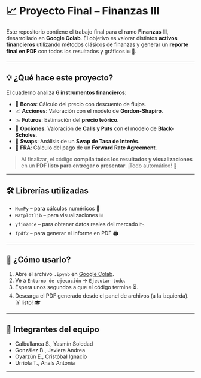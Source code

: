 
# 📈 Proyecto Final – Finanzas III

Este repositorio contiene el trabajo final para el ramo **Finanzas III**, desarrollado en **Google Colab**. El objetivo es valorar distintos **activos financieros** utilizando métodos clásicos de finanzas y generar un **reporte final en PDF** con todos los resultados y gráficos 📊💼.

---

## 💡 ¿Qué hace este proyecto?

El cuaderno analiza **6 instrumentos financieros**:

- 🏦 **Bonos**: Cálculo del precio con descuento de flujos.  
- 📈 **Acciones**: Valoración con el modelo de **Gordon-Shapiro**.  
- 📉 **Futuros**: Estimación del **precio teórico**.  
- 🧮 **Opciones**: Valoración de **Calls y Puts** con el modelo de **Black-Scholes**.  
- 🔁 **Swaps**: Análisis de un **Swap de Tasa de Interés**.  
- 📅 **FRA**: Cálculo del pago de un **Forward Rate Agreement**.

> Al finalizar, el código **compila todos los resultados y visualizaciones** en un **PDF listo para entregar o presentar**. ¡Todo automático! 🎯

---

## 🛠️ Librerías utilizadas

- `NumPy` – para cálculos numéricos 🧠  
- `Matplotlib` – para visualizaciones 📊  
- `yfinance` – para obtener datos reales del mercado 📉  
- `fpdf2` – para generar el informe en PDF 🖨️  

---

## 🚀 ¿Cómo usarlo?

1. Abre el archivo `.ipynb` en [Google Colab](https://colab.research.google.com/).  
2. Ve a `Entorno de ejecución` → `Ejecutar todo`.  
3. Espera unos segundos a que el código termine ⏳.  
4. Descarga el PDF generado desde el panel de archivos (a la izquierda). ¡Y listo! 🎓

---

## 👥 Integrantes del equipo

- Calbullanca S., Yasmín Soledad  
- González B., Javiera Andrea  
- Oyarzún E., Cristóbal Ignacio  
- Urriola T., Anaís Antonia

---
